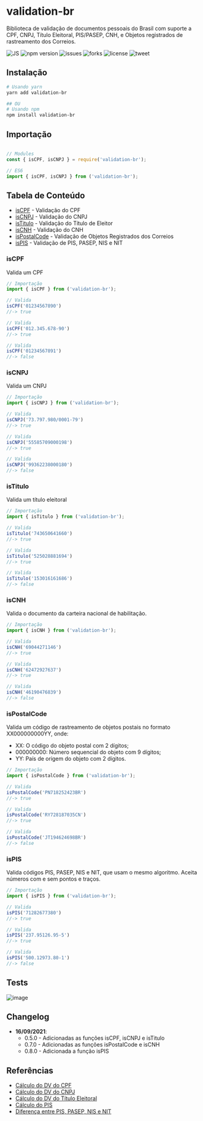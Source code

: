 # validation-br

Biblioteca de validação de documentos pessoais do Brasil com suporte a CPF, CNPJ, Título Eleitoral, PIS/PASEP, CNH, e Objetos registrados de rastreamento dos Correios.

![JS](https://img.shields.io/badge/Language-JS-yellow)
![npm version](https://badge.fury.io/js/validation-br.svg)
![issues](https://img.shields.io/github/issues/klawdyo/validation-br)
![forks](https://img.shields.io/github/forks/klawdyo/validation-br)
![license](https://img.shields.io/github/license/klawdyo/validation-br)
![tweet](https://img.shields.io/twitter/url?url=https%3A%2F%2Fgithub.com%2Fklawdyo%2Fvalidation-br)

## Instalação

```sh
# Usando yarn
yarn add validation-br

## OU
# Usando npm
npm install validation-br

```

## Importação

```js

// Modules
const { isCPF, isCNPJ } = require('validation-br');

// ES6
import { isCPF, isCNPJ } from ('validation-br');


```

## Tabela de Conteúdo

- [isCPF](#isCPF) - Validação do CPF
- [isCNPJ](#isCNPJ) - Validação do CNPJ
- [isTitulo](#isTitulo) - Validação do Título de Eleitor
- [isCNH](#isCNH) - Validação do CNH
- [isPostalCode](#isPostalCode) - Validação de Objetos Registrados dos Correios
- [isPIS](#isPIS) - Validação de PIS, PASEP, NIS e NIT

### isCPF

Valida um CPF

```js
// Importação
import { isCPF } from ('validation-br');

// Valida
isCPF('01234567890')
//-> true

// Valida
isCPF('012.345.678-90')
//-> true

// Valida
isCPF('01234567891')
//-> false
```

### isCNPJ

Valida um CNPJ

```js
// Importação
import { isCNPJ } from ('validation-br');

// Valida
isCNPJ('73.797.980/0001-79')
//-> true

// Valida
isCNPJ('55585709000198')
//-> true

// Valida
isCNPJ('99362238000180')
//-> false
```

### isTitulo

Valida um título eleitoral

```js
// Importação
import { isTitulo } from ('validation-br');

// Valida
isTitulo('743650641660')
//-> true

// Valida
isTitulo('525028881694')
//-> true

// Valida
isTitulo('153016161686')
//-> false
```

### isCNH

Valida o documento da carteira nacional de habilitação.

```js
// Importação
import { isCNH } from ('validation-br');

// Valida
isCNH('69044271146')
//-> true

// Valida
isCNH('62472927637')
//-> true

// Valida
isCNH('46190476839')
//-> false
```

### isPostalCode

Valida um código de rastreamento de objetos postais no formato XX000000000YY, onde:

- XX: O código do objeto postal com 2 dígitos;
- 000000000: Número sequencial do objeto com 9 dígitos;
- YY: País de origem do objeto com 2 dígitos.

```js
// Importação
import { isPostalCode } from ('validation-br');

// Valida
isPostalCode('PN718252423BR')
//-> true

// Valida
isPostalCode('RY728187035CN')
//-> true

// Valida
isPostalCode('JT194624698BR')
//-> false
```

### isPIS

Valida códigos PIS, PASEP, NIS e NIT, que usam o mesmo algoritmo. Aceita números com e sem pontos e traços.

```js
// Importação
import { isPIS } from ('validation-br');

// Valida
isPIS('71282677380')
//-> true

// Valida
isPIS('237.95126.95-5')
//-> true

// Valida
isPIS('500.12973.80-1')
//-> false
```

## Tests
![image](https://user-images.githubusercontent.com/100168/133695302-17744b22-2bf0-41e8-8907-58ea4770be3c.png)



## Changelog

- **16/09/2021**:
  - 0.5.0 - Adicionadas as funções isCPF, isCNPJ e isTitulo
  - 0.7.0 - Adicionadas as funções isPostalCode e isCNH
  - 0.8.0 - Adicionada a função isPIS

## Referências

- [Cálculo do DV do CPF](http://clubes.obmep.org.br/blog/a-matematica-nos-documentos-cpf/)
- [Cálculo do DV do CNPJ](http://www.macoratti.net/alg_cnpj.htm)
- [Cálculo do DV do Título Eleitoral](http://clubes.obmep.org.br/blog/a-matematica-nos-documentos-titulo-de-eleitor/)
- [Cálculo do PIS](http://www.macoratti.net/alg_pis.htm)
- [Diferença entre PIS, PASEP, NIS e NIT](https://www.jornalcontabil.com.br/entenda-de-uma-vez-a-diferenca-entre-pis-pasep-nit-e-nis/#:~:text=NIS%20%E2%80%93%20N%C3%BAmero%20de%20Identifica%C3%A7%C3%A3o%20Social,do%20Patrim%C3%B4nio%20do%20Servidor%20P%C3%BAblico)
